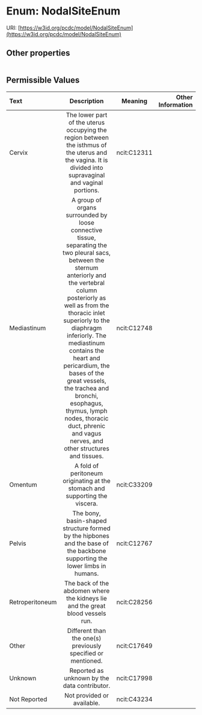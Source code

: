
# Enum: NodalSiteEnum




URI: [https://w3id.org/pcdc/model/NodalSiteEnum](https://w3id.org/pcdc/model/NodalSiteEnum)


## Other properties

|  |  |  |
| --- | --- | --- |

## Permissible Values

| Text | Description | Meaning | Other Information |
| :--- | :---: | :---: | ---: |
| Cervix | The lower part of the uterus occupying the region between the isthmus of the uterus and the vagina. It is divided into supravaginal and vaginal portions. | ncit:C12311 |  |
| Mediastinum | A group of organs surrounded by loose connective tissue, separating the two pleural sacs, between the sternum anteriorly and the vertebral column posteriorly as well as from the thoracic inlet superiorly to the diaphragm inferiorly. The mediastinum contains the heart and pericardium, the bases of the great vessels, the trachea and bronchi, esophagus, thymus, lymph nodes, thoracic duct, phrenic and vagus nerves, and other structures and tissues. | ncit:C12748 |  |
| Omentum | A fold of peritoneum originating at the stomach and supporting the viscera. | ncit:C33209 |  |
| Pelvis | The bony, basin-shaped structure formed by the hipbones and the base of the backbone supporting the lower limbs in humans. | ncit:C12767 |  |
| Retroperitoneum | The back of the abdomen where the kidneys lie and the great blood vessels run. | ncit:C28256 |  |
| Other | Different than the one(s) previously specified or mentioned. | ncit:C17649 |  |
| Unknown | Reported as unknown by the data contributor. | ncit:C17998 |  |
| Not Reported | Not provided or available. | ncit:C43234 |  |

